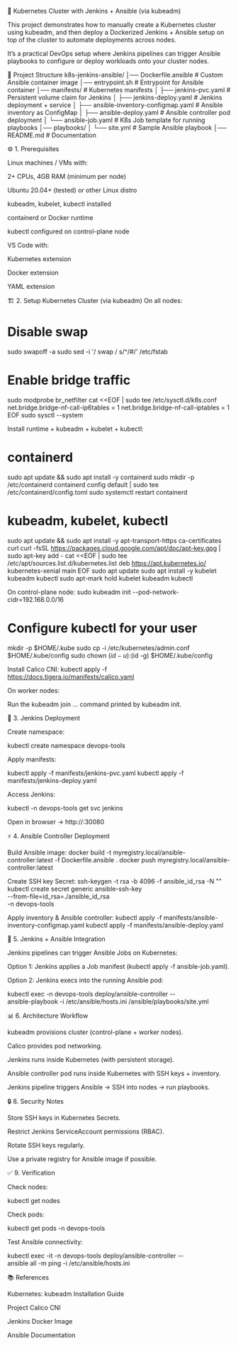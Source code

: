 🚀 Kubernetes Cluster with Jenkins + Ansible (via kubeadm)

This project demonstrates how to manually create a Kubernetes cluster using kubeadm, and then deploy a Dockerized Jenkins + Ansible setup on top of the cluster to automate deployments across nodes.

It’s a practical DevOps setup where Jenkins pipelines can trigger Ansible playbooks to configure or deploy workloads onto your cluster nodes.

📌 Project Structure
k8s-jenkins-ansible/
│── Dockerfile.ansible              # Custom Ansible container image
│── entrypoint.sh                   # Entrypoint for Ansible container
│── manifests/                      # Kubernetes manifests
│   ├── jenkins-pvc.yaml            # Persistent volume claim for Jenkins
│   ├── jenkins-deploy.yaml         # Jenkins deployment + service
│   ├── ansible-inventory-configmap.yaml  # Ansible inventory as ConfigMap
│   ├── ansible-deploy.yaml         # Ansible controller pod deployment
│   └── ansible-job.yaml            # K8s Job template for running playbooks
│── playbooks/
│   └── site.yml                    # Sample Ansible playbook
│── README.md                       # Documentation


⚙️ 1. Prerequisites

Linux machines / VMs with:

2+ CPUs, 4GB RAM (minimum per node)

Ubuntu 20.04+ (tested) or other Linux distro

kubeadm, kubelet, kubectl installed

containerd or Docker runtime

kubectl configured on control-plane node

VS Code with:

Kubernetes extension

Docker extension

YAML extension

🏗️ 2. Setup Kubernetes Cluster (via kubeadm)
On all nodes:
# Disable swap
sudo swapoff -a
sudo sed -i '/ swap / s/^/#/' /etc/fstab

# Enable bridge traffic
sudo modprobe br_netfilter
cat <<EOF | sudo tee /etc/sysctl.d/k8s.conf
net.bridge.bridge-nf-call-ip6tables = 1
net.bridge.bridge-nf-call-iptables  = 1
EOF
sudo sysctl --system

Install runtime + kubeadm + kubelet + kubectl:
# containerd
sudo apt update && sudo apt install -y containerd
sudo mkdir -p /etc/containerd
containerd config default | sudo tee /etc/containerd/config.toml
sudo systemctl restart containerd

# kubeadm, kubelet, kubectl
sudo apt update && sudo apt install -y apt-transport-https ca-certificates curl
curl -fsSL https://packages.cloud.google.com/apt/doc/apt-key.gpg | sudo apt-key add -
cat <<EOF | sudo tee /etc/apt/sources.list.d/kubernetes.list
deb https://apt.kubernetes.io/ kubernetes-xenial main
EOF
sudo apt update
sudo apt install -y kubelet kubeadm kubectl
sudo apt-mark hold kubelet kubeadm kubectl

On control-plane node:
sudo kubeadm init --pod-network-cidr=192.168.0.0/16

# Configure kubectl for your user
mkdir -p $HOME/.kube
sudo cp -i /etc/kubernetes/admin.conf $HOME/.kube/config
sudo chown $(id -u):$(id -g) $HOME/.kube/config

Install Calico CNI:
kubectl apply -f https://docs.tigera.io/manifests/calico.yaml

On worker nodes:

Run the kubeadm join ... command printed by kubeadm init.



🐳 3. Jenkins Deployment

Create namespace:

kubectl create namespace devops-tools


Apply manifests:

kubectl apply -f manifests/jenkins-pvc.yaml
kubectl apply -f manifests/jenkins-deploy.yaml


Access Jenkins:

kubectl -n devops-tools get svc jenkins


Open in browser → http://<nodeIP>:30080



⚡ 4. Ansible Controller Deployment

Build Ansible image:
docker build -t myregistry.local/ansible-controller:latest -f Dockerfile.ansible .
docker push myregistry.local/ansible-controller:latest

Create SSH key Secret:
ssh-keygen -t rsa -b 4096 -f ansible_id_rsa -N ""
kubectl create secret generic ansible-ssh-key \
  --from-file=id_rsa=./ansible_id_rsa \
  -n devops-tools

Apply inventory & Ansible controller:
kubectl apply -f manifests/ansible-inventory-configmap.yaml
kubectl apply -f manifests/ansible-deploy.yaml



🔄 5. Jenkins + Ansible Integration

Jenkins pipelines can trigger Ansible Jobs on Kubernetes:

Option 1: Jenkins applies a Job manifest (kubectl apply -f ansible-job.yaml).

Option 2: Jenkins execs into the running Ansible pod:

kubectl exec -n devops-tools deploy/ansible-controller -- \
  ansible-playbook -i /etc/ansible/hosts.ini /ansible/playbooks/site.yml

📊 6. Architecture Workflow

kubeadm provisions cluster (control-plane + worker nodes).

Calico provides pod networking.

Jenkins runs inside Kubernetes (with persistent storage).

Ansible controller pod runs inside Kubernetes with SSH keys + inventory.

Jenkins pipeline triggers Ansible → SSH into nodes → run playbooks.

🔒 8. Security Notes

Store SSH keys in Kubernetes Secrets.

Restrict Jenkins ServiceAccount permissions (RBAC).

Rotate SSH keys regularly.

Use a private registry for Ansible image if possible.

✅ 9. Verification

Check nodes:

kubectl get nodes


Check pods:

kubectl get pods -n devops-tools


Test Ansible connectivity:

kubectl exec -it -n devops-tools deploy/ansible-controller -- \
  ansible all -m ping -i /etc/ansible/hosts.ini

📚 References

Kubernetes: kubeadm Installation Guide

Project Calico CNI

Jenkins Docker Image

Ansible Documentation
